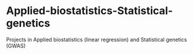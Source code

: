 # Applied-biostatistics-Statistical-genetics
Projects in Applied biostatistics (linear regression) and Statistical genetics (GWAS)
